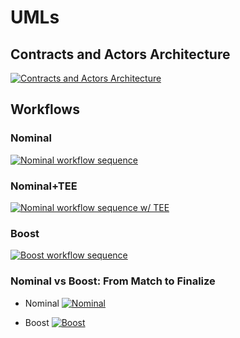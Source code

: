 # UMLs

## Contracts and Actors Architecture
[![Contracts and Actors Architecture](https://tinyurl.com/2n6qr3ja)](https://tinyurl.com/2n6qr3ja)<!--![Contracts and Actors Architecture](./architecture-ODB.puml)-->

## Workflows

### Nominal
[![Nominal workflow sequence](https://tinyurl.com/2mjwh2ca)](https://tinyurl.com/2mjwh2ca)<!--![Nominal workflow sequence](./nominalworkflow-ODB.puml)-->

### Nominal+TEE
[![Nominal workflow sequence w/ TEE](https://tinyurl.com/2po8ckk5)](https://tinyurl.com/2po8ckk5)<!--![Nominal workflow sequence w/ TEE](./nominalworkflow-ODB+TEE.puml)-->

### Boost
[![Boost workflow sequence](https://tinyurl.com/2lajkdcj)](https://tinyurl.com/2lajkdcj)<!--![Boost workflow sequence](./boost-workflow-ODB.puml)-->

### Nominal vs Boost: From Match to Finalize

* Nominal
[![Nominal](https://tinyurl.com/2z24n4o7)](https://tinyurl.com/2z24n4o7)<!--![Nominal](./workflow-ODB-2a-match2finalize-nominal.puml)-->

* Boost
[![Boost](https://tinyurl.com/2ox8vc6y)](https://tinyurl.com/2ox8vc6y)<!--![Boost](./workflow-ODB-2b-match2finalize-boost.puml)-->

